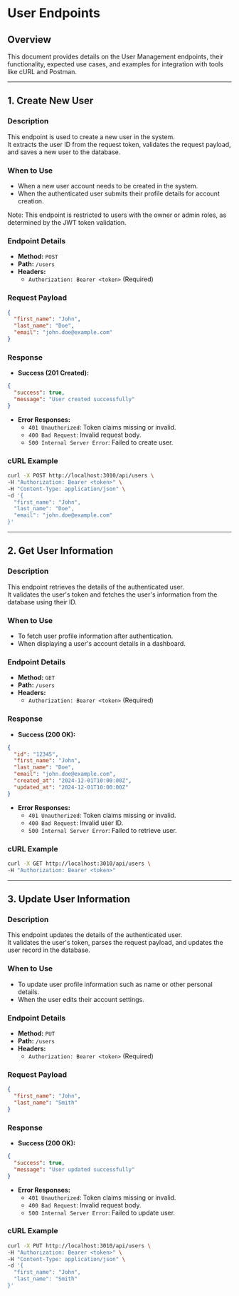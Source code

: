 # User Endpoints

## Overview

This document provides details on the User Management endpoints, their functionality, expected use cases, and examples for integration with tools like cURL and Postman.

---

## 1. Create New User

### **Description**

This endpoint is used to create a new user in the system.  
It extracts the user ID from the request token, validates the request payload, and saves a new user to the database.

### **When to Use**

- When a new user account needs to be created in the system.
- When the authenticated user submits their profile details for account creation.

Note: This endpoint is restricted to users with the owner or admin roles, as determined by the JWT token validation.

### **Endpoint Details**

- **Method:** `POST`
- **Path:** `/users`
- **Headers:**
  - `Authorization: Bearer <token>` (Required)

### **Request Payload**

```json
{
  "first_name": "John",
  "last_name": "Doe",
  "email": "john.doe@example.com"
}
```

### **Response**

- **Success (201 Created):**

```json
{
  "success": true,
  "message": "User created successfully"
}
```

- **Error Responses:**
  - `401 Unauthorized`: Token claims missing or invalid.
  - `400 Bad Request`: Invalid request body.
  - `500 Internal Server Error`: Failed to create user.

### **cURL Example**

```bash
curl -X POST http://localhost:3010/api/users \
-H "Authorization: Bearer <token>" \
-H "Content-Type: application/json" \
-d '{
  "first_name": "John",
  "last_name": "Doe",
  "email": "john.doe@example.com"
}'
```

---

## 2. Get User Information

### **Description**

This endpoint retrieves the details of the authenticated user.  
It validates the user's token and fetches the user's information from the database using their ID.

### **When to Use**

- To fetch user profile information after authentication.
- When displaying a user's account details in a dashboard.

### **Endpoint Details**

- **Method:** `GET`
- **Path:** `/users`
- **Headers:**
  - `Authorization: Bearer <token>` (Required)

### **Response**

- **Success (200 OK):**

```json
{
  "id": "12345",
  "first_name": "John",
  "last_name": "Doe",
  "email": "john.doe@example.com",
  "created_at": "2024-12-01T10:00:00Z",
  "updated_at": "2024-12-01T10:00:00Z"
}
```

- **Error Responses:**
  - `401 Unauthorized`: Token claims missing or invalid.
  - `400 Bad Request`: Invalid user ID.
  - `500 Internal Server Error`: Failed to retrieve user.

### **cURL Example**

```bash
curl -X GET http://localhost:3010/api/users \
-H "Authorization: Bearer <token>"
```

---

## 3. Update User Information

### **Description**

This endpoint updates the details of the authenticated user.  
It validates the user's token, parses the request payload, and updates the user record in the database.

### **When to Use**

- To update user profile information such as name or other personal details.
- When the user edits their account settings.

### **Endpoint Details**

- **Method:** `PUT`
- **Path:** `/users`
- **Headers:**
  - `Authorization: Bearer <token>` (Required)

### **Request Payload**

```json
{
  "first_name": "John",
  "last_name": "Smith"
}
```

### **Response**

- **Success (200 OK):**

```json
{
  "success": true,
  "message": "User updated successfully"
}
```

- **Error Responses:**
  - `401 Unauthorized`: Token claims missing or invalid.
  - `400 Bad Request`: Invalid request body.
  - `500 Internal Server Error`: Failed to update user.

### **cURL Example**

```bash
curl -X PUT http://localhost:3010/api/users \
-H "Authorization: Bearer <token>" \
-H "Content-Type: application/json" \
-d '{
  "first_name": "John",
  "last_name": "Smith"
}'
```
